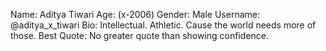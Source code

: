 Name: Aditya Tiwari
Age: (x-2006)
Gender: Male
Username:  @aditya_x_tiwari
Bio: Intellectual. Athletic. Cause the world needs more of those.
Best Quote: No greater quote than showing confidence.
